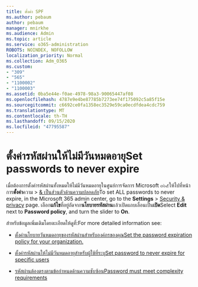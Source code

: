 ```yaml
---
title: ตั้งค่า SPF
ms.author: pebaum
author: pebaum
manager: mnirkhe
ms.audience: Admin
ms.topic: article
ms.service: o365-administration
ROBOTS: NOINDEX, NOFOLLOW
localization_priority: Normal
ms.collection: Adm_O365
ms.custom:
- "309"
- "565"
- "1100002"
- "1100003"
ms.assetid: 0ba5e44e-f0ae-4978-98a3-90065447af08
ms.openlocfilehash: 4787e9e4be87785b7273ee74f175092c5a85f15e
ms.sourcegitcommit: c6692ce0fa1358ec3529e59ca0ecdfdea4cdc759
ms.translationtype: MT
ms.contentlocale: th-TH
ms.lasthandoff: 09/15/2020
ms.locfileid: "47795587"
---
```

# <a name="set-passwords-to-never-expire"></a><span data-ttu-id="e74e0-102">ตั้งค่ารหัสผ่านให้ไม่มีวันหมดอายุ</span><span class="sxs-lookup"><span data-stu-id="e74e0-102">Set passwords to never expire</span></span>

<span data-ttu-id="e74e0-103">เมื่อต้องการตั้งค่ารหัสผ่านทั้งหมดให้ไม่มีวันหมดอายุในศูนย์การจัดการ Microsoft ๓๖๕ให้ไปที่หน้าการ**ตั้งค่า**ความ  >  [ &amp; เป็นส่วนตัวด้านความปลอดภัย](https://portal.office.com/adminportal/home#/settings/security)</span><span class="sxs-lookup"><span data-stu-id="e74e0-103">To set ALL passwords to never expire, in the Microsoft 365 admin center, go to the **Settings** > [Security &amp; privacy](https://portal.office.com/adminportal/home#/settings/security) page.</span></span> <span data-ttu-id="e74e0-104">เลือก**แก้ไข**ที่อยู่ถัดจาก**นโยบายรหัสผ่าน**แล้วเปิดแถบเลื่อนเป็น**เปิด**</span><span class="sxs-lookup"><span data-stu-id="e74e0-104">Select **Edit** next to **Password policy**, and turn the slider to **On**.</span></span>
  
<span data-ttu-id="e74e0-105">สำหรับข้อมูลเพิ่มเติมโดยละเอียดให้ดูที่:</span><span class="sxs-lookup"><span data-stu-id="e74e0-105">For more detailed information see:</span></span> 

- [<span data-ttu-id="e74e0-106">ตั้งค่านโยบายวันหมดอายุของรหัสผ่านสำหรับองค์กรของคุณ</span><span class="sxs-lookup"><span data-stu-id="e74e0-106">Set the password expiration policy for your organization.</span></span>](https://docs.microsoft.com/microsoft-365/admin/manage/set-password-expiration-policy)
  
- [<span data-ttu-id="e74e0-107">ตั้งค่ารหัสผ่านให้ไม่มีวันหมดอายุสำหรับผู้ใช้ที่ระบุ</span><span class="sxs-lookup"><span data-stu-id="e74e0-107">Set password to never expire for specific users</span></span>](https://docs.microsoft.com/microsoft-365/admin/add-users/set-password-to-never-expire)

- [<span data-ttu-id="e74e0-108">รหัสผ่านต้องตรงตามข้อกำหนดด้านความซับซ้อน</span><span class="sxs-lookup"><span data-stu-id="e74e0-108">Password must meet complexity requirements</span></span>](https://docs.microsoft.com/windows/security/threat-protection/security-policy-settings/password-must-meet-complexity-requirements)
  